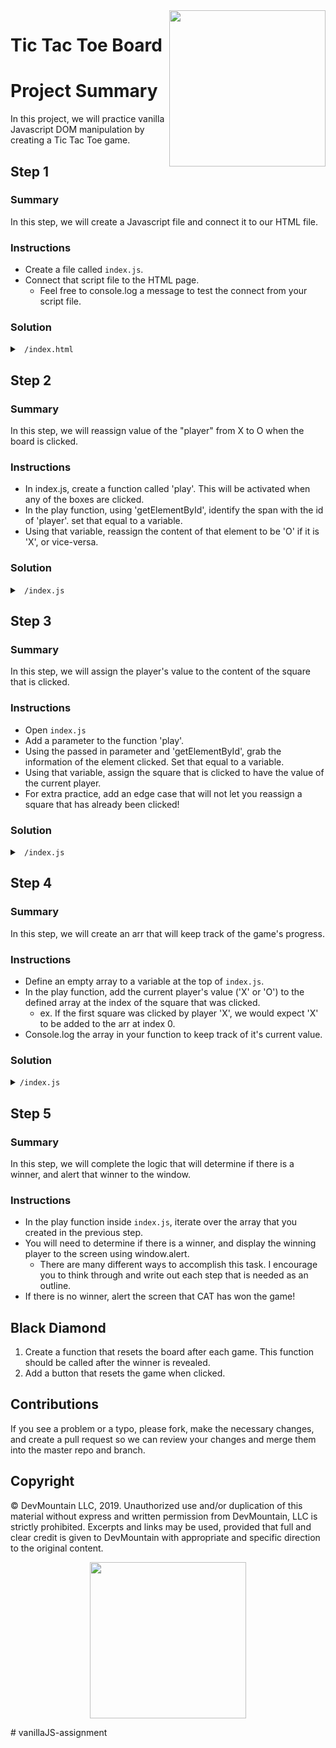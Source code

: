 <img src="https://s3.amazonaws.com/devmountain/readme-logo.png" width="250" align="right">

# Tic Tac Toe Board

# Project Summary

In this project, we will practice vanilla Javascript DOM manipulation by creating a Tic Tac Toe game.

## Step 1

### Summary

In this step, we will create a Javascript file and connect it to our HTML file.

### Instructions

- Create a file called `index.js`.
- Connect that script file to the HTML page.
  - Feel free to console.log a message to test the connect from your script file.


### Solution

<details>

<summary> <code> /index.html </code> </summary>

```html
<!DOCTYPE html>
<html lang="en">
  <head>
    <meta charset="UTF-8" />
    <meta name="viewport" content="width=device-width, initial-scale=1.0" />
    <title>Tic Tac Toe</title>
    <link rel="stylesheet" href="./index.css" />
  </head>
  <body>
    <table>
      <tr class="row">
        <td id="0" onclick="play(0)"></td>
        <td id="1" onclick="play(1)"></td>
        <td id="2" onclick="play(2)"></td>
      </tr>
      <tr class="row">
        <td id="3" onclick="play(3)"></td>
        <td id="4" onclick="play(4)"></td>
        <td id="5" onclick="play(5)"></td>
      </tr>
      <tr class="row">
        <td id="6" onclick="play(6)"></td>
        <td id="7" onclick="play(7)"></td>
        <td id="8" onclick="play(8)"></td>
      </tr>
    </table>
    <span>Player </span>
    <span id="player">X</span>
    <span>'s turn</span>
    <script src="./index.js"></script>
  </body>
</html>

```
</details>

## Step 2

### Summary

In this step, we will reassign value of the "player" from X to O when the board is clicked.

### Instructions
- In index.js, create a function called 'play'. This will be activated when any of the boxes are clicked. 
- In the play function, using 'getElementById', identify the span with the id of 'player'. set that equal to a variable. 
- Using that variable, reassign the content of that element to be 'O' if it is 'X', or vice-versa. 


### Solution

<details>

<summary> <code> /index.js </code> </summary>

```js
const play = () => {
  const player = document.getElementById('player');

  if (player.innerText === 'X') {
    player.innerText = 'O';
  } else {
    player.innerText = 'X';
  }
};
```

</details>

## Step 3

### Summary

In this step, we will assign the player's value to the content of the square that is clicked.

### Instructions
- Open `index.js`
- Add a parameter to the function 'play'.
- Using the passed in parameter and 'getElementById', grab the information of the element clicked. Set that equal to a variable.
- Using that variable, assign the square that is clicked to have the value of the current player.
- For extra practice, add an edge case that will not let you reassign a square that has already been clicked!

### Solution

<details>

<summary> <code> /index.js </code> </summary>

```js
const play = (val) => {
  const player = document.getElementById('player');
  const element = document.getElementById(val);

  if (player.innerText === 'X') {
    player.innerText = 'O';
    element.innerText = 'X'
  } else {
    player.innerText = 'X';
    element.innerText = 'O'
  }
};
```

</details>

## Step 4

### Summary
In this step, we will create an arr that will keep track of the game's progress.

### Instructions
- Define an empty array to a variable at the top of `index.js`.
- In the play function, add the current player's value ('X' or 'O') to the defined array at the index of the square that was clicked. 
    - ex. If the first square was clicked by player 'X', we would expect 'X' to be added to the arr at index 0.
- Console.log the array in your function to keep track of it's current value.

### Solution

<details>
<summary><code>/index.js</code> </summary>

```js
let board = []

const play = (val) => {
  const player = document.getElementById('player');
  const element = document.getElementById(val);

  if (player.innerText === 'X') {
    player.innerText = 'O';
    element.innerText = 'X'
    board[val] = 'X'
  } else {
    player.innerText = 'X';
    element.innerText = 'O'
    board[val] = 'O'
  }
  console.log(board)
};
```

</details>

## Step 5

### Summary

In this step, we will complete the logic that will determine if there is a winner, and alert that winner to the window.

### Instructions

- In the play function inside `index.js`, iterate over the array that you created in the previous step. 
- You will need to determine if there is a winner, and display the winning player to the screen using window.alert.
    - There are many different ways to accomplish this task. I encourage you to think through and write out each step that is needed as an outline.
- If there is no winner, alert the screen that CAT has won the game!


## Black Diamond 

1. Create a function that resets the board after each game. This function should be called after the winner is revealed.
2. Add a button that resets the game when clicked. 


## Contributions

If you see a problem or a typo, please fork, make the necessary changes, and create a pull request so we can review your changes and merge them into the master repo and branch.

## Copyright

© DevMountain LLC, 2019. Unauthorized use and/or duplication of this material without express and written permission from DevMountain, LLC is strictly prohibited. Excerpts and links may be used, provided that full and clear credit is given to DevMountain with appropriate and specific direction to the original content.

<p align="center">
<img src="https://s3.amazonaws.com/devmountain/readme-logo.png" width="250">
</p># vanillaJS-assignment
